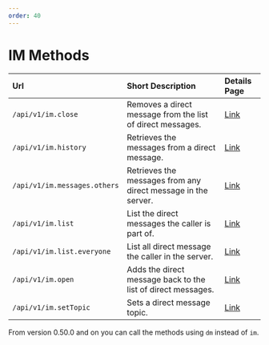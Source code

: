 ```yaml
---
order: 40
---
```


# IM Methods
| Url | Short Description | Details Page |
| :--- | :--- | :--- |
| `/api/v1/im.close` | Removes a direct message from the list of direct messages. | [Link](close.md) |
| `/api/v1/im.history` | Retrieves the messages from a direct message. | [Link](history.md) |
| `/api/v1/im.messages.others` | Retrieves the messages from any direct message in the server. | [Link](messages.others.md) |
| `/api/v1/im.list` | List the direct messages the caller is part of. | [Link](list.md) |
| `/api/v1/im.list.everyone` | List all direct message the caller in the server. | [Link](list.everyone.md) |
| `/api/v1/im.open` | Adds the direct message back to the list of direct messages. | [Link](open.md) |
| `/api/v1/im.setTopic` | Sets a direct message topic. | [Link](setTopic.md) |

From version 0.50.0 and on you can call the methods using `dm` instead of `im`.

